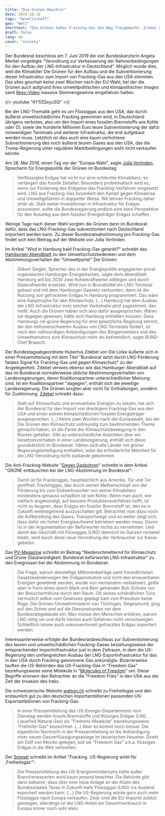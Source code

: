 ```yaml
---
title: "Die Grünen Heuchler"
date: 2019-10-16
tags: "Gesellschaft"
geo: "Welt"
shorttext: "Die Grünen haben Fracking-Gas den Weg freigemacht. Einmal mehr erweist sich die Partei als Klimakiller!"
draft: false
lang: de
cover: "society"
---
```


Der Bundesrat beschloss am 7. Juni 2019 die von Bundeskanzlerin Angela Merkel vorgelegte "Verordnung zur Verbesserung der Rahmenbedingungen für den Aufbau der LNG-Infrastruktur in Deutschland". Möglich wurde dies, weil die Klimakiller Die Grünen für den Aufbau und die Subventionierung dieser Infrastruktur zum Import von Fracking-Gas aus den USA stimmten. Das alles geschah keine zwei Wochen nach der EU-Wahl, bei der die Grünen auch aufgrund ihres umweltpolitischen und klimapolitischen Images samt [Rezo-Video](http://blauerbote.com/2019/05/30/das-rezo-video-wurde-vom-stroeer-konzern-hergestellt/ "Das Rezo-Video wurde vom Ströer-Konzern hergestellt") massive Stimmengewinne eingefahren hatten.

{{< youtube "4Y1lZQsyuSQ" >}}

Bei der LNG-Thematik geht es um Flüssiggas aus den USA, das durch äußerst umweltschädliches Fracking gewonnen wird, in Deutschland übrigens verboten, also um den Import eines fossilen Brennstoffs wie Kohle oder Öl, sowie die hunderte Millionen Euro teure Subventionierung der dafür notwendigen Terminals und weiterer Infrastruktur, die erst aufgebaut werden muss. Letztlich ist dies auch eine kaum verhohlene Subventionierung des noch äußerst teuren Gases aus den USA, das die Trump-Regierung unter regulären Marktbedingungen wohl nicht verkaufen könnte.

Am 28. Mai 2019, einen Tag vor der "Europa-Wahl", sagte [Julia Verlinden](https://julia-verlinden.de/detail/article/lng_verlaengert_das_fossile_zeitalter/ "LNG verlängert das fossile Zeitalter"), Sprecherin für Energiepolitik der Grünen im Bundestag:

> Verflüssigtes Erdgas hat nicht nur eine schlechte Klimabilanz, es verlängert das fossile Zeitalter. Besonders problematisch wird es, wenn zur Förderung des Erdgases das Fracking-Verfahren eingesetzt wird. LNG aus Fracking-Gas torpediert den Kampf gegen Klimakrise und Umweltgefahren in doppelter Weise. Wir lehnen Fracking daher strikt ab. Statt weiter Investitionen in Infrastruktur für Erdgas anzureizen, sollte die Bundesregierung endlich eine klare Perspektive für den Ausstieg aus dem fossilen Energieträger Erdgas schaffen.

Wenige Tage nach dieser Wahl sorgten die Grünen dann im Bundesrat dafür, dass das LNG-Fracking-Gas subventioniert nach Deutschland importiert werden kann. Zu dieser Bundesratsabstimmung pro Fracking-Gas findet sich kein Beitrag auf der Website von Julia Verlinden.

Im Artikel "Wird in Hamburg bald Fracking-Gas getankt?" schreibt das [Hamburger Abendblatt](https://www.abendblatt.de/hamburg/article226242161/Wird-in-Hamburg-bald-Fracking-Gas-getankt.html "Wird in Hamburg bald Fracking-Gas getankt?") zu den Umweltschutzbedenken und dem Abstimmungsverhalten der "Umweltpartei" Die Grünen:

> Gilbert Siegler, Sprecher des in der Energiepolitik engagierten privat organisierten Hamburger Energietisches, sagte dem Abendblatt: Hamburg will bis 2030 zwei Kohlekraftwerke stilllegen und durch Gaskraftwerke ersetzen. Wird nun in Brunsbüttel ein LNG-Terminal gebaut und mit dem Hamburger Gasnetz verbunden, dann ist die Nutzung von gefracktem Erdgas in Hamburg programmiert. Das wäre eine Katastrophe für den Klimaschutz. (…) Hamburg hat dem Ausbau der LNG-Infrastruktur trotz solcher Vorbehalte jetzt zugestimmt, das heißt: Auch die Grünen haben sich also dafür ausgesprochen. Wären sie dagegen gewesen, hätte sich Hamburg enthalten müssen. Dass Hamburgs rot-grüne Regierung für eine gesetzliche Regelung stimmt, die den millionenschweren Ausbau von LNG-Terminals fördert, ist nach den vollmundigen Ankündigungen des Bürgermeisters und des Umweltsenators zum Klimaschutz mehr als befremdlich, sagte BUND-Chef Braasch.

Der Bundestagsabgeordnete Hubertus Zdebel von Die Linke äußerte sich in einer Pressemitteilung mit dem Titel "Bundesrat setzt durch LNG-Förderung fatales Signal für Fracking-Gas und gegen Klimaschutz" zu der Angelegenheit. Zdebel verwies ebenso wie das Hamburger Abendblatt auf das im Bundesrat normalerweise übliche Abstimmungsverhalten von Landesregierungen, deren Koalitionspartner unterschiedlicher Meinung sind. Ist ein Koalitionspartner "dagegen", enthält sich die jeweilige Landesregierung. Die Grünen sorgten aber nicht für Enthaltungen, sondern für Zustimmung. [Zdebel](http://www.hubertus-zdebel.de/bundesrat-setzt-durch-lng-foerderung-fatales-signal-fuer-fracking-gas-und-gegen-klimaschutz/ "Bundesrat setzt durch LNG-Förderung fatales Signal für Fracking-Gas und gegen Klimaschutz") schreibt dazu:

> Statt auf Klimaschutz und erneuerbare Energien zu setzen, hat sich der Bundesrat für den Import von dreckigem Fracking-Gas aus den USA und einen extrem klimaschädlichen fossilen Energieträger ausgesprochen. (…) Keine zwei Wochen nach der Europawahl, bei der Die Grünen den Klimaschutz vollmundig zum bestimmenden Thema gemacht haben, ist die Partei der Klimaschutzbewegung in den Rücken gefallen. Gibt es unterschiedliche Ansichten über ein Gesetzesvorhaben in einer Landesregierung, enthält sich diese grundsätzlich im Bundesrat. Hätten sich alle Länder mit grüner Regierungsbeteiligung enthalten, wäre die erforderliche Mehrheit für die LNG-Verordnung nicht zustande gekommen.

Die Anti-Fracking-Website "[Gegen Gasbohren](http://www.gegen-gasbohren.de/2019/06/11/gruene-enttaeuschen-bei-der-lng-abstimmung-im-bundesrat/ "GRÜNE enttäuschen bei der LNG-Abstimmung im Bundesrat")" schreibt in dem Artikel "GRÜNE enttäuschen bei der LNG-Abstimmung im Bundesrat":

> Damit ist für Frackinggas, hauptsächlich aus Amerika, Tür und Tor geöffnet. Frackinggas, das durch seinen Methanschlupf von der Förderung bis zum Endverbraucher von seiner Klimabilanz mindestens genauso schädlich ist wie Kohle. Wenn man auch, wie vielfach angekündigt, auf bessere Produktionsverfahren hofft, ist nicht zu leugnen, dass Erdgas ein fossiler Brennstoff ist, den es in Zukunft weitestgehend auszuschalten gilt. Betrachtet man dazu noch die Aufbereitung des Gases, Transportwege und so weiter zeigt sich, dass dafür ein hoher Energieaufwand betrieben werden muss. Davon ist in der Argumentation der Befürworter nichts zu vernehmen. Und damit das Geschäft mit Flüssiggas (LNG) dennoch im Ganzen rentabel bleibt, wird durch diese neue Verordnung der Verbraucher zur Kasse gebeten.

Das [PV-Magazine](https://www.pv-magazine.de/2019/06/11/niederschmetternd-fuer-klimaschutz-und-gruene-glaubwuerdigkeit-bundesrat-befuerwortet-lng-infrastruktur/ "Niederschmetternd für Klimaschutz und Grüne Glaubwürdigkeit: Bundesrat befürwortet LNG-Infrastruktur") schreibt im Beitrag "Niederschmetternd für Klimaschutz und Grüne Glaubwürdigkeit: Bundesrat befürwortet LNG-Infrastruktur" zu den Ereignissen bei der Abstimmung im Bundesrat: 

> Die Frage, warum dreistellige Millionenbeträge samt freundlichsten Gesetzesänderungen der Erdgasindustrie und nicht den erneuerbaren Energien gewidmet werden, wurde von niemandem verbalisiert, gellte aber in Form eines durch Mark und Bein gehenden Buh-Schreis von der Besuchertribüne durch den Raum. Ob seines schändlichen Tuns vermutlich selbst vom Gewissen geplagt kam vom Präsidium keine Rüge. Die Grünen-Umweltministerin von Thüringen, Siegesmund, ging auf den Schrei und auf die Demonstranten vor dem Bundesratsgebäude ein: Man müsse den Menschen erklären, warum LNG nötig sei und dürfe hierbei auch Gefahren nicht verschweigen. Schließlich könne auch unkonventionell gefracktes Erdgas importiert werden.

Interessanterweise erfolgte der Bundesratsbeschluss zur Subventionierung des teuren und umweltschädlichen Fracking-Gases beziehungsweise der entsprechenden Importinfrastruktur just in dem Zeitraum, in dem die US-Regierung den umfangreichen Ausbau der LNG-Exportinfrastruktur für das in den USA durch Fracking gewonnene Gas ankündigte. Bizarrerweise tauften die US-Behörden das US-Fracking-Gas in "Freedom Gas" beziehungsweise seine Moleküle in "[Molecules of Freedom](https://www.sciencealert.com/us-department-of-energy-is-now-referring-to-natural-gas-as-freedom-gas "Natural Gas Is Now Being Referred to as 'Freedom Gas' by The US Department of Energy")" um. Diese Begriffe erinnern den Betrachter an die "Freedom Fries" in den USA aus der Zeit der Invasion des Iraks.

Die schweizerische Website [watson.ch](https://www.watson.ch/international/usa/639188222-die-trump-regierung-hat-erdgas-umbenannt-es-heisst-jetzt-freedom-gas "Trump-Regierung nennt Erdgas jetzt 'Freiheits-Gas' – wir hätten da noch ein paar Ideen") schreibt zu Freiheitsgas und den erstaunlich gut zu den deutschen Importambitionen passenden US-Exportambitionen von Fracking-Gas:

> In einer Pressemitteilung des US-Energie-Departements vom Dienstag werden fossile Brennstoffe und flüssiges Erdgas (LNG, Liquefied Natural Gas) als "Freiheits-Moleküle" beziehungsweise "Freiheits-Gas" bezeichnet. (…) Aber es kommt noch besser. Die eigentliche Nachricht in der Pressemitteilung ist die Ankündigung einer neuen Gasverflüssigungsanlage im texanischen Houston. Direkt am Golf von Mexiko gelegen, soll sie "Freedom Gas" a.k.a. flüssiges Erdgas in die Welt verbreiten.

Der [Spiegel](https://www.spiegel.de/wirtschaft/unternehmen/fracking-gas-us-regierung-wirbt-fuer-freiheitsgas-a-1270061.html "US-Regierung wirbt für 'Freiheitsgas'") schreibt im Artikel "Fracking. US-Regierung wirbt für ‚Freiheitsgas'":

> Die Pressemitteilung des US-Energieministeriums hätte außer Branchenexperten wohl kaum jemand beachtet. Die Behörde gibt darin bekannt, dass über eine neue Anlage an der Küste des Bundesstaates Texas in Zukunft mehr Flüssiggas (LNG) ins Ausland exportiert werden kann. (…) Die US-Regierung würde gern auch mehr Flüssiggas nach Europa verkaufen. Zwar sind die EU-Importe zuletzt gestiegen, allerdings ist der LNG-Anteil am Gesamtverbrauch in Europa immer noch sehr klein.

